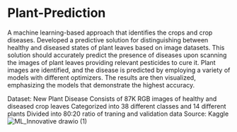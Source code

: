# Plant-Prediction
A machine learning-based approach that identifies the crops and crop diseases.
Developed a predictive solution for distinguishing between healthy and diseased states of plant leaves based on image datasets. This solution should accurately predict the presence of diseases upon scanning the images of plant leaves providing relevant pesticides to cure it.
Plant images are identified, and the disease is predicted by employing a variety of models with different optimizers. The results are then visualized, emphasizing the models that demonstrate the highest accuracy.

Dataset:  New Plant Disease 
Consists of 87K RGB images of healthy and diseased crop leaves
Categorized into 38 different classes and 14 different plants
Divided into 80:20 ratio of traning and validation data
Source: Kaggle
![ML_Innovative drawio (1)](https://github.com/user-attachments/assets/763f55ae-a1e0-46b1-bb70-f912d9f95290)
